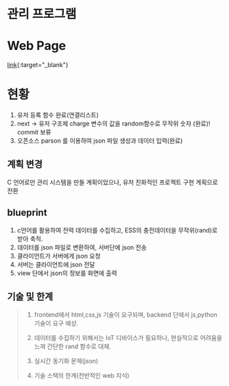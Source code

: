 # 관리 프로그램

# Web Page

[link](https://nash4826.github.io/Maxwell_system/){:target="_blank"}


# 현황
<ol>
  <li>유저 등록 함수 완료(연결리스트)</li>
  <li>next -> 유저 구조체 charge 변수의 값을 random함수로 무작위 숫자 (완료)! commit 보류</li>
  <li>오픈소스 parson 를 이용하여 json 파일 생성과 데이터 입력(완료)</li>
</ol>


## 계획 변경

C 언어로만 관리 시스템을 만들 계획이었으나, 유저 친화적인 프로젝트 구현 계획으로 전환


## blueprint

1. c언어를 활용하여 전력 데이터를 수집하고, ESS의 충전데이터을 무작위(rand)로 받아 축적.
2. 데이터를 json 파일로 변환하여, 서버단에 json 전송
3. 클라이언트가 서버에게 json 요청
4. 서버는 클라이언트에 json 전달
5. view 단에서 json의 정보를 화면에 출력


## 기술 및 한계

> 1. frontend에서 html,css,js 기술이 요구되며, backend 단에서 js,python 기술이 요구 예상.
> 
> 2. 데이터를 수집하기 위해서는 IoT 디바이스가 필요하나, 현실적으로 어려움을 느껴 간단한 rand 함수로 대체.
> 
> 3. 실시간 동기화 문제(json)
> 
> 4. 기술 스택의 한계(전반적인 web 지식)
